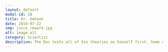 ```yaml
---
layout: default
modal-id: 10
title: Dr. Oohooh
date: 2014-07-22
img: juice_reward.jpg
alt: image-alt
category: Scientist
description: The Doc tests all of his theories on himself first. Some animals may be harmed in the making of this science.
---
```

